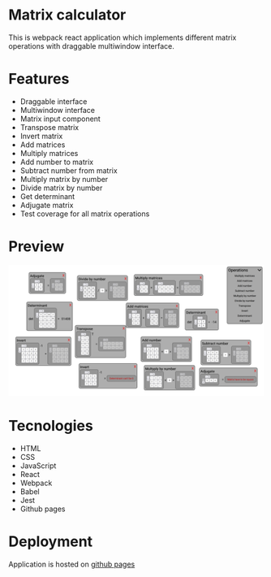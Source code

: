 # Matrix calculator

This is webpack react application which implements different matrix operations with draggable multiwindow interface.

# Features

<ul>
    <li>Draggable interface</li>
    <li>Multiwindow interface</li>
    <li>Matrix input component</li>
    <li>Transpose matrix</li>
    <li>Invert matrix</li>
    <li>Add matrices</li>
    <li>Multiply matrices</li>
    <li>Add number to matrix</li>
    <li>Subtract number from matrix</li>
    <li>Multiply matrix by number</li>
    <li>Divide matrix by number</li>
    <li>Get determinant</li>
    <li>Adjugate matrix</li>
    <li>Test coverage for all matrix operations</li>
</ul>

# Preview

<img src="./assets/preview.png" alt="preview">

# Tecnologies

<ul>
    <li>HTML</li>
    <li>CSS</li>
    <li>JavaScript</li>
    <li>React</li>
    <li>Webpack</li>
    <li>Babel</li>
    <li>Jest</li>
    <li>Github pages</li>
</ul>

# Deployment

Application is hosted on [github pages](https://desimas.github.io/matrix-calc/)